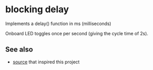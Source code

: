 # blocking delay

Implements a delay() function in ms (milliseconds)

Onboard LED toggles once per second (giving the cycle time of 2s).

## See also

* [source](https://blog.junix.in/2018/01/15/stm8s-timer2-as-simple-counter-to-blink-led/) that inspired this project
